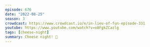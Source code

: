 ```yaml
---
episode: 676
date: "2022-08-25"
season: 3
crowdcast: https://www.crowdcast.io/e/in-lieu-of-fun-episode-331
youtube: https://www.youtube.com/watch?v=o8FgkZCazlg
tags: [cheese-night]
summary: Cheese night! 🧀
---
```

